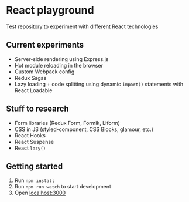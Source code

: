 # React playground

Test repository to experiment with different React technologies

## Current experiments

- Server-side rendering using Express.js
- Hot module reloading in the browser
- Custom Webpack config
- Redux Sagas
- Lazy loading + code splitting using dynamic `import()` statements with React Loadable

## Stuff to research

- Form libraries (Redux Form, Formik, Liform)
- CSS in JS (styled-component, CSS Blocks, glamour, etc.)
- React Hooks
- React Suspense
- React `lazy()`

## Getting started

1. Run `npm install`
2. Run `npm run watch` to start development
3. Open [localhost:3000](http://localhost:3000)
